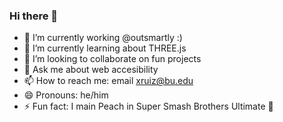 ### Hi there 👋

- 🔭 I’m currently working @outsmartly :)
- 🌱 I’m currently learning about THREE.js
- 👯 I’m looking to collaborate on fun projects
- 💬 Ask me about web accesibility
- 📫 How to reach me: email xruiz@bu.edu
- 😄 Pronouns: he/him
- ⚡ Fun fact: I main Peach in Super Smash Brothers Ultimate 🍑
